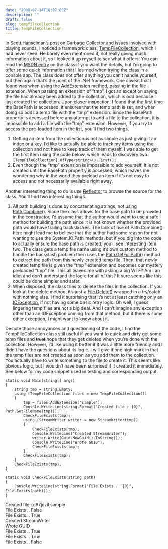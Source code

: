 ```yaml
---
date: "2008-07-14T18:07:00Z"
description: ""
draft: false
slug: tempfilecollection
title: TempFileCollection
---
```



In [Scott Hanselman’s post](http://www.hanselman.com/blog/BackToBasicsEveryoneRememberWhereWeParkedThatMemory.aspx) on Garbage Collector and issues involved with playing sounds, I noticed a framework class, [TempFileCollection](http://msdn.microsoft.com/en-us/library/system.codedom.compiler.tempfilecollection.aspx), which I had never seen. He barely even mentioned it, not really giving much information about it, so I looked it up myself to see what it offers. You can read the [MSDN entry](http://msdn.microsoft.com/en-us/library/system.codedom.compiler.tempfilecollection.aspx) on the class if you want the details, but I’m going to offer some quick information that I learned when trying the class in a console app. The class does not offer anything you can’t handle yourself, but then again that’s the point of the .Net framework. One caveat that I found was when using the [AddExtension](http://msdn.microsoft.com/en-us/library/68yd12wb.aspx) method, passing in the file extension. When passing an extension of “tmp”, I got an exception saying the file had already been added to the collection, which is odd because I just created the collection. Upon closer inspection, I found that the first time the BasePath is accessed, it ensures that the temp path is set, and when doing so adds a temp file with the “tmp” extension. Since the BasePath property is accessed before any attempt to add a file to the collection, it is impossible to add a file with the “tmp” extension. However, if you try to access the pre-loaded item in the list, you’ll find two things.

1. Getting an item from the collection is not as simple as just giving it an index or a key. I’d like to actually be able to track my items using the collection and not have to keep track of them myself. I was able to get the first item using the code below, which leads to discovery two. `[TempFileCollection].OfType<string>().First();`
2. Even though the “tmp” extension is impossible to add yourself, it is not created until the BasePath property is accessed, which leaves me wondering why in the world they preload an item if it’s not easy to access and not necessarily available right away.

Another interesting thing to do is use [Reflector](http://www.aisto.com/roeder/dotnet/) to browse the source for the class. You’ll find two interesting things.

1. All path building is done by concatenating strings, not using [Path.Combine](http://msdn.microsoft.com/en-us/library/system.io.path.combine.aspx)(). Since the class allows for the base path to be provided in the constructor, I’d assume that the author would want to use a safe method for building the path since it is not known whether the provided path would have trailing backslashes. The lack of use of Path.Combine() here might lead me to believe that the author had some reason for not wanting to use the System.IO.Path methods, but if you dig into the code to actually ensure the base path is created, you’ll see interesting item two. The class gets a temp file name using it’s own custom method to handle the backslash problem then uses the [Path.GetFullPath](http://msdn.microsoft.com/en-us/library/system.io.path.getfullpath.aspx)() method to extract the path from this newly created temp file. Then, that newly created temp file is given the “tmp” extension and becomes our mystery preloaded “tmp” file. This all leaves me with asking a big WTF? Am I an idiot and don’t understand the logic for all of this? It sure seems like this could be done simpler and safer.
2. When disposed, the class tries to delete the files in the collection. If you look at the delete method, it’s just a [File.Delete](http://msdn.microsoft.com/en-us/library/system.io.file.delete.aspx)() wrapped in a try/catch with nothing else. I find it surprising that it’s not at least catching only an [IOException](http://msdn.microsoft.com/en-us/library/system.io.ioexception.aspx), if not having some basic retry logic. Oh well, I guess lingering temp files are not a big deal. And I can’t imagine any exception other than an IOException coming from that method, but if there is some other exception, I might want to know about it.

Despite those annoyances and questioning of the code, I find the TempFileCollection class still useful if you want to quick and dirty get some temp files and <span style="text-decoration: line-through;">trust</span> hope that they get deleted when you’re done with the collection. However, I’d like using it better if it was a little more friendly and I didn’t have the questions about its logic. I will give it one high mark in that the temp files are not created as soon as you add them to the collection. You actually have to write something to the file to create it. This seems like obvious logic, but I wouldn’t have been surprised if it created it immediately. See below for my code snippet used in testing and corresponding output.

```
static void Main(string[] args)
{
    string tmp = string.Empty;
    using (TempFileCollection files = new TempFileCollection())
    {
        tmp = files.AddExtension("sample");
        Console.WriteLine(string.Format("Created file : {0}", Path.GetFileName(tmp)));
        CheckFileExists(tmp);
        using (StreamWriter writer = new StreamWriter(tmp))
        {
            CheckFileExists(tmp);
            Console.WriteLine("Created StreamWriter");
            writer.Write(Guid.NewGuid().ToString());
            Console.WriteLine("Wrote GUID");
            CheckFileExists(tmp);
        }
        CheckFileExists(tmp);
    }
    CheckFileExists(tmp);
}

static void CheckFileExists(string path)
{
    Console.WriteLine(string.Format("File Exists .. {0}", File.Exists(path)));
}
```

Created file : c87jnzil.sample  
 File Exists .. False  
 File Exists .. True  
 Created StreamWriter  
 Wrote GUID  
 File Exists .. True  
 File Exists .. True  
 File Exists .. False


